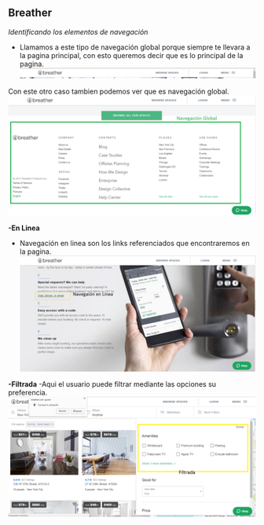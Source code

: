 ## Breather
*Identificando los elementos de navegación*
- Llamamos a este tipo de navegación global porque siempre te llevara a la pagina principal, con esto queremos decir que es lo principal de la pagina.
![Global](assets/breather/global.png)

Con este otro caso tambien podemos ver que es navegación global.
![Global](assets/breather/footer.png)

**-En Linea**
- Navegación en linea son los links referenciados que encontraremos en la pagina.
![Linea](assets/breather/linea.png)

**-Filtrada**
-Aqui el usuario puede filtrar mediante las opciones su preferencia.
![Filtrada](assets/breather/filtros.png)
